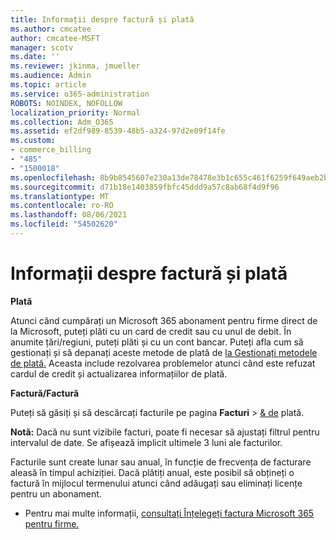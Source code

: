 ```yaml
---
title: Informații despre factură și plată
ms.author: cmcatee
author: cmcatee-MSFT
manager: scotv
ms.date: ''
ms.reviewer: jkinma, jmueller
ms.audience: Admin
ms.topic: article
ms.service: o365-administration
ROBOTS: NOINDEX, NOFOLLOW
localization_priority: Normal
ms.collection: Adm_O365
ms.assetid: ef2df989-8539-48b5-a324-97d2e09f14fe
ms.custom:
- commerce_billing
- "485"
- "1500018"
ms.openlocfilehash: 8b9b8545607e230a13de78478e3b1c655c461f6259f649aeb2b369d94d2697aa
ms.sourcegitcommit: d71b18e1403859fbfc45ddd9a57c8ab68f4d9f96
ms.translationtype: MT
ms.contentlocale: ro-RO
ms.lasthandoff: 08/06/2021
ms.locfileid: "54502620"
---
```

# <a name="invoice-and-payment-information"></a>Informații despre factură și plată

**Plată**

Atunci când cumpărați un Microsoft 365 abonament pentru firme direct de la Microsoft, puteți plăti cu un card de credit sau cu unul de debit.  În anumite țări/regiuni, puteți plăti și cu un cont bancar.  Puteți afla cum să gestionați și să depanați aceste metode de plată de [la Gestionați metodele de plată.](/microsoft-365/commerce/billing-and-payments/manage-payment-methods) Aceasta include rezolvarea problemelor atunci când este refuzat cardul de credit și actualizarea informațiilor de plată.

**Factură/Factură**

Puteți să găsiți și să descărcați facturile pe pagina **Facturi**  >  [& de](https://go.microsoft.com/fwlink/p/?linkid=848039) plată.  

**Notă:** Dacă nu sunt vizibile facturi, poate fi necesar să ajustați filtrul pentru intervalul de date.  Se afișează implicit ultimele 3 luni ale facturilor.

Facturile sunt create lunar sau anual, în funcție de frecvența de facturare aleasă în timpul achiziției.  Dacă plătiți anual, este posibil să obțineți o factură în mijlocul termenului atunci când adăugați sau eliminați licențe pentru un abonament.

- Pentru mai multe informații, [consultați Înțelegeți factura Microsoft 365 pentru firme.](/microsoft-365/commerce/billing-and-payments/understand-your-invoice2)
